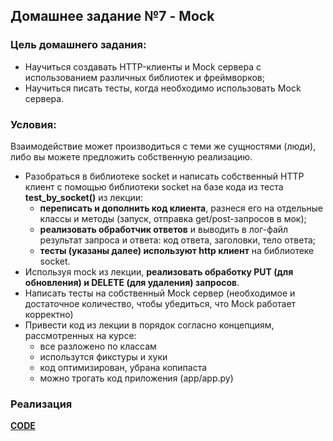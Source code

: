 ## Домашнее задание №7 - Mock

### Цель домашнего задания:

- Научиться создавать HTTP-клиенты и Mock сервера с использованием различных библиотек и фреймворков;
- Научиться писать тесты, когда необходимо использовать Mock сервера.


### Условия:

Взаимодействие может производиться с теми же сущностями (люди), либо вы можете предложить собственную реализацию.


- Разобраться в библиотеке socket и написать собственный HTTP клиент с помощью библиотеки socket на базе кода из теста **test_by_socket()** из лекции:
  - **переписать и дополнить код клиента**, разнеся его на отдельные классы и методы (запуск, отправка get/post-запросов в мок); 
  - **реализовать обработчик ответов** и выводить в лог-файл результат запроса и ответа: код ответа, заголовки, тело ответа;
  - **тесты (указаны далее) используют http клиент** на библиотеке socket.
- Используя mock из лекции, **реализовать обработку PUT (для обновления) и DELETE (для удаления) запросов**.
- Написать тесты на собственный Mock сервер (необходимое и достаточное количество, чтобы убедиться, что Mock работает корректно)
- Привести код из лекции в порядок согласно концепциям, рассмотренных на курсе:
  - все разложено по классам
  - использутся фикстуры и хуки
  - код оптимизирован, убрана копипаста
  - можно трогать код приложения (app/app.py)
  
### Реализация
[**CODE**](all_code)
 
